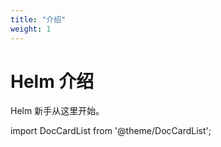 ```yaml
---
title: "介绍"
weight: 1
---
```


# Helm 介绍

Helm 新手从这里开始。

import DocCardList from '@theme/DocCardList';

<DocCardList />